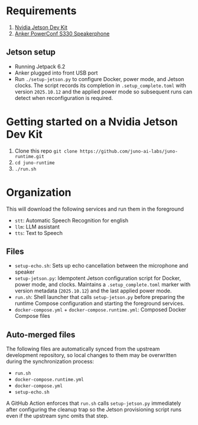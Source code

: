 # Requirements

1. [Nvidia Jetson Dev Kit](https://a.co/d/3CmGCRs)
2. [Anker PowerConf S330 Speakerphone](https://a.co/d/9CJIGMm)

## Jetson setup

- Running Jetpack 6.2
- Anker plugged into front USB port
- Run `./setup-jetson.py` to configure Docker, power mode, and Jetson clocks. The script records its completion in `.setup_complete.toml` with version `2025.10.12` and the applied power mode so subsequent runs can detect when reconfiguration is required.

# Getting started on a Nvidia Jetson Dev Kit
1. Clone this repo `git clone https://github.com/juno-ai-labs/juno-runtime.git`
2. `cd juno-runtime`
3. `./run.sh`

# Organization

This will download the following services and run them in the foreground
- `stt`: Automatic Speech Recognition for english
- `llm`: LLM assistant
- `tts`: Text to Speech

## Files
- `setup-echo.sh`: Sets up echo cancellation between the microphone and speaker
- `setup-jetson.py`: Idempotent Jetson configuration script for Docker, power mode, and clocks. Maintains a `.setup_complete.toml` marker with version metadata (`2025.10.12`) and the last applied power mode.
- `run.sh`: Shell launcher that calls `setup-jetson.py` before preparing the runtime Compose configuration and starting the foreground services.
- `docker-compose.yml` + `docker-compose.runtime.yml`: Composed Docker Compose files

## Auto-merged files

The following files are automatically synced from the upstream development repository, so local changes to them may be
overwritten during the synchronization process:

- `run.sh`
- `docker-compose.runtime.yml`
- `docker-compose.yml`
- `setup-echo.sh`

A GitHub Action enforces that `run.sh` calls `setup-jetson.py` immediately after configuring the cleanup trap so the
Jetson provisioning script runs even if the upstream sync omits that step.
